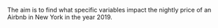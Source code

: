 The aim is to find what specific variables impact the nightly price of an Airbnb in New York in the year 2019.
